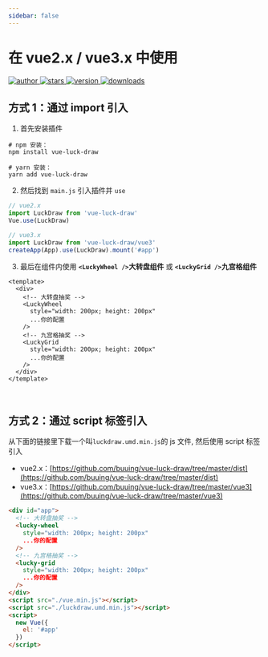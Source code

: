 ```yaml
---
sidebar: false
---
```


<h1>
  在 vue2.x / vue3.x 中使用
</h1>

<p>
  <a href="https://github.com/LuckDraw/vue-luck-draw" target="_black">
    <img src="https://img.shields.io/badge/github-%20lucky--canvas%20-30a14e.svg?&logo=github&style=flat-square" alt="author" />
  </a>
  <a href="https://github.com/LuckDraw/vue-luck-draw/stargazers" target="_black">
    <img src="https://img.shields.io/github/stars/luckdraw/vue-luck-draw?color=%2330a14e&logo=github&style=flat-square" alt="stars" />
  </a>
  <a href="https://www.npmjs.com/package/vue-luck-draw" target="_black">
    <img src="https://img.shields.io/github/package-json/v/luckdraw/vue-luck-draw?color=%2330a14e&logo=npm&style=flat-square" alt="version" />
  </a>
  <a href="https://www.npmjs.com/package/vue-luck-draw" target="_black">
    <img src="https://img.shields.io/npm/dm/vue-luck-draw?color=%2330a14e&logo=npm&style=flat-square" alt="downloads" />
  </a>
</p>

## 方式 1：通过 import 引入

1. 首先安装插件

```shell
# npm 安装：
npm install vue-luck-draw

# yarn 安装：
yarn add vue-luck-draw
```

2. 然后找到 `main.js` 引入插件并 `use`

```js
// vue2.x
import LuckDraw from 'vue-luck-draw'
Vue.use(LuckDraw)

// vue3.x
import LuckDraw from 'vue-luck-draw/vue3'
createApp(App).use(LuckDraw).mount('#app')
```

3. 最后在组件内使用 **`<LuckyWheel />`大转盘组件** 或 **`<LuckyGrid />`九宫格组件**

```vue
<template>
  <div>
    <!-- 大转盘抽奖 -->
    <LuckyWheel
      style="width: 200px; height: 200px"
      ...你的配置
    />
    <!-- 九宫格抽奖 -->
    <LuckyGrid
      style="width: 200px; height: 200px"
      ...你的配置
    />
  </div>
</template>
```

<br />

## 方式 2：通过 script 标签引入

从下面的链接里下载一个叫`luckdraw.umd.min.js`的 js 文件, 然后使用 script 标签引入

- vue2.x：[https://github.com/buuing/vue-luck-draw/tree/master/dist](https://github.com/buuing/vue-luck-draw/tree/master/dist)
- vue3.x：[https://github.com/buuing/vue-luck-draw/tree/master/vue3](https://github.com/buuing/vue-luck-draw/tree/master/vue3)

```html
<div id="app">
  <!-- 大转盘抽奖 -->
  <lucky-wheel
    style="width: 200px; height: 200px"
    ...你的配置
  />
  <!-- 九宫格抽奖 -->
  <lucky-grid
    style="width: 200px; height: 200px"
    ...你的配置
  />
</div>
<script src="./vue.min.js"></script>
<script src="./luckdraw.umd.min.js"></script>
<script>
  new Vue({
    el: '#app'
  })
</script>
```